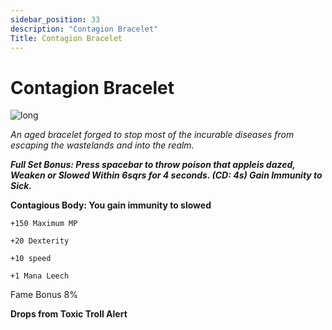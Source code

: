 ```yaml
---
sidebar_position: 33
description: "Contagion Bracelet"
Title: Contagion Bracelet
---
```


# Contagion Bracelet

![long](https://media.discordapp.net/attachments/1153114028852396122/1160391895499939850/Contagion_Bracelet.png?ex=65347e2a&is=6522092a&hm=60caaa3d75576f39fea2f68eae6a6ace2a89c77eb51b739958160e998b58feb9&=&width=130&height=130)

<i>An aged bracelet forged to stop most of the incurable diseases from escaping the wastelands and into the realm.</i>

***Full Set Bonus: Press spacebar to throw poison that appleis dazed, Weaken or Slowed Within 6sqrs for 4 seconds. (CD: 4s) Gain Immunity to Sick.***

**Contagious Body: You gain immunity to slowed**


    +150 Maximum MP

    +20 Dexterity

    +10 speed

    +1 Mana Leech

Fame Bonus 8%

**Drops from Toxic Troll Alert**
